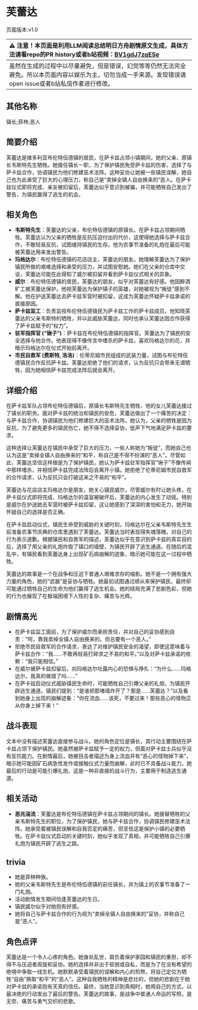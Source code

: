 # 芙蕾达
页面版本:v1.0
 

| :warning: 注意！本页面是利用LLM阅读总结明日方舟剧情原文生成，具体方法请看repo的PR history或者b站视频：[BV1gdJ7zqESe](https://www.bilibili.com/video/BV1gdJ7zqESe/)         |
|:----------------------------|
| 虽然在生成的过程中以尽量避免，但是错误，幻觉等等仍然无法完全避免。所以本页面内容以娱乐为主，切勿当成一手来源。发现错误请open issue或者b站私信作者进行修改。|



## 其他名称
镇长;菲林;恶人
## 简要介绍
芙蕾达是维多利亚布伦特伍德镇的居民，在萨卡兹占领小镇期间，她的父亲、原镇长韦斯特先生牺牲。她接任镇长一职，为了保护镇民免受萨卡兹的伤害，选择了与萨卡兹合作，协调镇民为他们修建巫术法阵。这种妥协让她被一些镇民误解，她自己也为此承受了巨大的心理压力，称自己是“卖掉全镇人自由换来的”恶人。在萨卡兹仪式即将完成、亲友被扣留后，芙蕾达似乎意识到被骗，并可能牺牲自己发出了警告，为镇民赢得了逃生的机会。
## 相关角色
-   **韦斯特先生**：芙蕾达的父亲，布伦特伍德镇的原镇长。在萨卡兹占领期间牺牲。芙蕾达认为父亲的牺牲是反抗压迫付出的代价，这使得她选择与萨卡兹合作，不敢轻易反抗，试图维持镇民的生存。他为农事节准备的礼炮在最后可能被芙蕾达用来发出警告。
-   **玛格达尔**：布伦特伍德镇的花店店主，芙蕾达的朋友。她理解芙蕾达为了保护镇民所做的艰难选择和承受的压力，并试图安慰她。她们在父亲的仓库中交谈，芙蕾达可能在此得知了威尔被扣留并看到萨卡兹仪式相关的异象。
-   **威尔**：布伦特伍德镇的居民，芙蕾达的朋友，似乎对芙蕾达有好感。他因醉酒旷工被芙蕾达保护。他视芙蕾达为保护镇子的英雄，对她被视为“叛徒”感到不解。他在护送芙蕾达去萨卡兹军营时被扣留，这成为芙蕾达怀疑萨卡兹承诺的直接原因。
-   **萨卡兹监工**：负责监视布伦特伍德镇民为萨卡兹工作的萨卡兹成员。他知晓芙蕾达的父亲韦斯特的牺牲，并以此威胁芙蕾达，同时也承认芙蕾达因合作获得了萨卡兹赋予的“权力”。
-   **驻军指挥官 (“锹子”)**：萨卡兹在布伦特伍德镇的指挥官。芙蕾达为了镇民的安全选择与他合作。他表现得不像传言中嗜杀的萨卡兹，喜欢玛格达尔的花，并暗示玛格达尔在仪式开始前离开。
-   **市民自救军 (费斯特, 洛洛)**：伦蒂尼姆市民组成的武装力量，试图与布伦特伍德镇民合作反抗萨卡兹。芙蕾达拒绝了他们的请求，认为反抗只会带来无谓牺牲，因为她相信萨卡兹完成法阵后就会离开。
## 详细介绍
在萨卡兹军队占领布伦特伍德镇后，原镇长韦斯特先生牺牲，他的女儿芙蕾达接过了镇长的职务。面对萨卡兹的统治和镇民的安危，芙蕾达做出了一个痛苦的决定：与萨卡兹合作，协调镇民为他们修建巨大的巫术法阵。她认为，父亲的牺牲是因为反抗，为了避免更多的镇民伤亡，她不得不选择妥协，低声下气地满足萨卡兹的要求。

这种选择让芙蕾达在镇民中承受了巨大的压力，一些人称她为“叛徒”，而她自己也认为这是“卖掉全镇人自由换来的”和平，称自己是不得不扮演的“恶人”。尽管如此，芙蕾达坚信这样做是为了保护镇民，她认为萨卡兹驻军指挥官“锹子”不像传闻中那样嗜杀，并相信萨卡兹完成法阵后会离开小镇。她拒绝了伦蒂尼姆市民自救军的合作请求，认为反抗只会打破这来之不易的“和平”。

芙蕾达与花店店主玛格达尔是朋友，她关心镇民威尔，尽管威尔有时让她头疼。在萨卡兹仪式即将完成、玛格达尔的温室被破坏后，芙蕾达的内心发生了动摇。特别是威尔在护送她去军营时被萨卡兹扣留，这让她感到了深深的害怕和无力，她开始怀疑自己的选择是否正确。

在萨卡兹启动仪式，镇民生命受到威胁的关键时刻，玛格达尔在父亲韦斯特先生生前准备农事节庆典的仓库里遇到了芙蕾达。芙蕾达当时表现得失魂落魄，对自己的行为表示道歉。根据镇民和自救军的描述，芙蕾达似乎在意识到萨卡兹的真实目的后，选择了用父亲的礼炮炸毁了镇口的墙壁，为镇民开辟了逃生通道。在随后的混乱中，有镇民看到芙蕾达身上出现矿石病崩解的迹象，暗示她可能在这一过程中牺牲。

芙蕾达的故事是一个在战争和压迫下普通人艰难求存的缩影。她不是一个拥有强大力量的角色，她的“武器”是妥协与牺牲。她最初试图通过顺从来保护镇民，最终却可能通过牺牲自己的生命为他们赢得了逃生机会。她的结局充满了悲剧色彩，但她的行为也展现了在极端困境下人性的复杂、痛苦与光辉。
## 剧情高光
*   在萨卡兹监工面前，为了保护威尔而承担责任，并对自己的妥协感到自责：“呵，靠我卖掉全镇人自由换来的。但总要有一个恶人。”
*   拒绝市民自救军的合作请求，表达了对维护镇民安全的渴望，即使这意味着与萨卡兹合作：“我......不敢再轻易打碎求之不易的和平。”以及对萨卡兹承诺的依赖：“我只能相信。”
*   在威尔被萨卡兹扣留后，向玛格达尔吐露内心的恐惧与挣扎：“为什么......玛格达尔，我真的做错了吗......”
*   在萨卡兹启动仪式威胁镇民生命时，可能牺牲自己引爆父亲的礼炮，为镇民开辟逃生通道。镇民们提到：“是谁把那堵墙炸开了？那是......芙蕾达？”以及看到她身上出现的崩解迹象：“你在流血......该死，不要过来！那些恶心的怪物正从你身上掉下来！”
## 战斗表现
文本中没有描述芙蕾达直接参与战斗。她的角色定位是镇长，其行动主要围绕在萨卡兹占领下保护镇民。她虽然被萨卡兹赋予一定的权力，但面对萨卡兹士兵似乎没有反抗能力。在剧情最后，她被目击者描述为身上流血并有“恶心的怪物掉下来”，暗示她可能因矿石病急性发作或接触仪式力量而崩解，此时已不具备战斗能力。她最后的行动是可能引爆礼炮，这是一种非直接的战斗行为，主要用于制造逃生通道。
## 相关活动
-   **恶兆湍流**：芙蕾达是布伦特伍德镇在萨卡兹占领期间的镇长。她接替牺牲的父亲韦斯特先生的职位，为了保护镇民，她与萨卡兹合作，协调镇民修建巫术法阵。她承受着被镇民误解和自我否定的痛苦，但坚信这是保护小镇的必要牺牲。在萨卡兹仪式启动的关键时刻，她似乎发现了真相，并可能牺牲自己引爆礼炮为镇民开辟了逃生之路。
## trivia
*   她是菲林种族。
*   她的父亲韦斯特先生是布伦特伍德镇的前任镇长，并为镇上的农事节准备了一门礼炮。
*   活动剧情发生期间恰逢芙蕾达的生日。
*   镇民威尔似乎对她抱有好感。
*   她将自己与萨卡兹合作的行为视为“卖掉全镇人自由换来的”妥协，并称自己是“恶人”。
## 角色点评
芙蕾达是一个令人心疼的角色。她身处乱世，肩负着保护家园和镇民的重担，却不得不与压迫者周旋和妥协。她的选择并非出于软弱或自私，而是为了在没有希望的绝境中争取一线生机。她默默承受着镇民的误解和内心的煎熬，将自己定位为牺牲“自由”换取“和平”的“恶人”。这种自我牺牲的精神是悲壮的，但她的悲剧在于她对萨卡兹的承诺抱有天真的信任。最终，当她意识到真相时，她用自己的方式，以最决绝的行动发出了最后的警告。芙蕾达的故事，是战争中普通人命运的写照，是无奈、痛苦与勇气交织的悲歌。